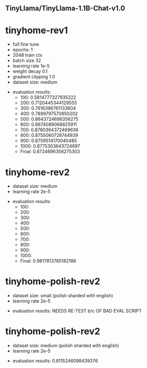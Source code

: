 ## TinyLlama/TinyLlama-1.1B-Chat-v1.0

# tinyhome-rev1
- full fine tune
- epochs: 1
- 2048 train ctx
- batch size 32
- learning rate 1e-5
- weight decay 0.1
- gradient clipping 1.0
- dataset size: medium
+ evaluation results:
  - 100: 0.5814777327935222
  - 200: 0.7120445344129555
  - 300: 0.7616396761133604
  - 400: 0.7899797570850202
  - 500: 0.8643724696356275
  - 600: 0.8674089068825911
  - 700: 0.8780364372469636
  - 800: 0.8755060728744939
  - 900: 0.8709514170040485
  - 1000: 0.8775303643724697
  - Final: 0.8724696356275303

# tinyhome-rev2
- dataset size: medium
- learning rate 2e-5
+ evaluation results:
  - 100: 
  - 200: 
  - 300: 
  - 400: 
  - 500: 
  - 600: 
  - 700: 
  - 800: 
  - 900: 
  - 1000: 
  - Final: 0.9817813765182186


# tinyhome-polish-rev2
- dataset size: small (polish sharded with english)
- learning rate 2e-5
+ evaluation results: NEEDS RE-TEST b/c OF BAD EVAL SCRIPT

# tinyhome-polish-rev2
- dataset size: medium (polish sharded with english)
- learning rate 2e-5
+ evaluation results: 0.8115246098439376